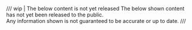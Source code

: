 /// wip | The below content is not yet released
The below shown content has not yet been released to the public.  
Any information shown is not guaranteed to be accurate or up to date.
///